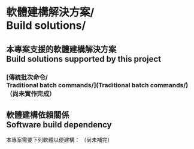 # 軟體建構解決方案/<br />Build solutions/
## 本專案支援的軟體建構解決方案<br>Build solutions supported by this project
### [傳統批次命令/<br />Traditional batch commands/](Traditional batch commands/)（尚未實作完成）

## 軟體建構依賴關係<br />Software build dependency
本專案需要下列軟體以便建構：
（尚未補完）